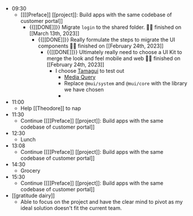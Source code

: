 - 09:30
    - [[[[Preface]] [[project]]: Build apps with the same codebase of customer portal]]
        - {{[[DONE]]}}  Migrate `login` to the shared folder. 👏🏼 finished on [[March 13th, 2023]]
            - {{[[DONE]]}}  Really formulate the steps to migrate the UI components 👏🏼 finished on [[February 24th, 2023]]
                - {{[[DONE]]}}  Ultimately really need to choose a UI Kit to merge the look and feel mobile and web 👏🏼 finished on [[February 24th, 2023]]
                    - I choose [Tamagui](https://tamagui.dev/docs/intro/introduction) to test out 
                        - [Media Query](https://tamagui.dev/docs/core/configuration#setup-media-query-driver)
                        - Replace `@mui/system` and `@mui/core` with the library we have chosen
                        - 
- 11:00
    - Help [[Theodore]] to nap
- 11:30
    - Continue [[[[Preface]] [[project]]: Build apps with the same codebase of customer portal]]
- 12:30
    - Lunch
- 13:08
    - Continue [[[[Preface]] [[project]]: Build apps with the same codebase of customer portal]]
- 14:30
    - Grocery
- 15:30
    - Continue [[[[Preface]] [[project]]: Build apps with the same codebase of customer portal]]
- [[gratitude dairy]]
    - Able to focus on the project and have the clear mind to pivot as my ideal solution doesn't fit the current team.
